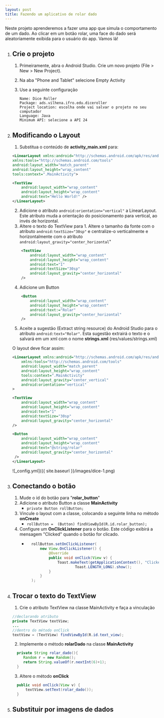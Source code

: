 ```yaml
---
layout: post
title: Fazendo um aplicativo de rolar dado
---
```


Neste projeto aprenderemos a fazer uma app que simula o comportamento de um dado. Ao clicar em um botão rolar, uma face do dado será aleatoriamente exibida para o usuário do app. Vamos lá!

1. ## Crie o projeto
    1. Primeiramente, abra o Android Studio. Crie um novo projeto (File > New > New Project).
    2. Na aba "Phone and Tablet" selecione Empty Activity
    3. Use a seguinte configuração

        ```
        Name: Dice Roller
        Package: ads.vilhena.ifro.edu.diceroller
        Project location: escolha onde vai salvar o projeto no seu computador
        Language: Java
        Minimum API: selecione a API 24
        ```

2. ## Modificando o Layout

    1. Substitua o conteúdo de **activity_main.xml** para:
    ```xml
    <LinearLayout xmlns:android="http://schemas.android.com/apk/res/android"
    xmlns:tools="http://schemas.android.com/tools"
    android:layout_width="match_parent"
    android:layout_height="wrap_content"
    tools:context=".MainActivity">

    <TextView
        android:layout_width="wrap_content"
        android:layout_height="wrap_content"
        android:text="Hello World!" />
    </LinearLayout>
    ```
    2. Adicione o atributo ```android:orientation="vertical"``` a LinearLayout. Este atributo muda a orientação do posicionamento para vertical, ao invés de horizontal.
    3. Altere o texto do TextView para 1. Altere o tamanho da fonte com o atributo ```android:textSize="30sp"``` e centralize-o verticalmente e horizontalmente com o atributo ```android:layout_gravity="center_horizontal```"
    ```xml
        <TextView
            android:layout_width="wrap_content"
            android:layout_height="wrap_content"
            android:text="1"
            android:textSize="30sp"
            android:layout_gravity="center_horizontal"
        />
    ```
    4. Adicione um Button
    ```xml
        <Button
            android:layout_width="wrap_content"
            android:layout_height="wrap_content"
            android:text:="Rolar"
            android:layout_gravity="center_horizontal"
        />
    ```
    5. Aceite a sugestão (Extract string resource) do Android Studio para o atributo ```android:text="Rolar"```. Esta sugestão extrairá o texto e o salvará em um xml com o nome **strings.xml** (res/values/strings.xml)
    
    O layout deve ficar assim:
    ```xml
    <LinearLayout xmlns:android="http://schemas.android.com/apk/res/android"
        xmlns:tools="http://schemas.android.com/tools"
        android:layout_width="match_parent"
        android:layout_height="wrap_content"
        tools:context=".MainActivity"
        android:layout_gravity="center_vertical"
        android:orientation="vertical"
    >

    <TextView
        android:layout_width="wrap_content"
        android:layout_height="wrap_content"
        android:text="1"
        android:textSize="30sp"
        android:layout_gravity="center_horizontal"
    />

    <Button
        android:layout_width="wrap_content"
        android:layout_height="wrap_content"
        android:text="@string/rolar"
        android:layout_gravity="center_horizontal"
     />
    </LinearLayout>
    ```

    ![_config.yml]({{ site.baseurl }}/images/dice-1.png)

3. ## Conectando o botão
    
    1. Mude o id do botão para "**rolar_button**" 
    2. Adicione o atributo Button a classe **MainActivity**
        * ```private Button rollButton;```
    3. Vincule o layout com a classe, colocando a seguinte linha no método **onCreate**
        * ```rollButton =  (Button) findViewById(R.id.rolar_button);```
    4. Configure um **OnClickListener** para o botão. Este código exibirá a mensagem "Clicked" quando o botão for clicado. 
        * ```java
            rollButton.setOnClickListener(
                new View.OnClickListener() {
                    @Override
                    public void onClick(View v) {
                        Toast.makeText(getApplicationContext(), "Clicked",
                                Toast.LENGTH_LONG).show();
                    }
                }
            );
          ```
4. ## Trocar o texto do TextView
    
    1. Crie o atributo TextView na classe MainActivity e faça a vinculação
      ```java
      //declarando atributo
      private TextView textView;
      ...
      //dentro do método onClick
      textView = (TextView) findViewById(R.id.text_view);
      ```
    2. Implemente o método **rolarDado** na classe **MainActivity**
      ```java
        private String rolar_dado(){
           Random r = new Random();
           return String.valueOf(r.nextInt(6)+1);
        }
      ```
    3. Altere o método **onClick**
      ```java
        public void onClick(View v) {
            textView.setText(rolar_dado());
        }
      ```
5. ## Substituir por imagens de dados
